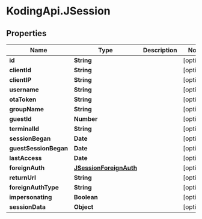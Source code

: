 # KodingApi.JSession

## Properties
Name | Type | Description | Notes
------------ | ------------- | ------------- | -------------
**id** | **String** |  | [optional] 
**clientId** | **String** |  | [optional] 
**clientIP** | **String** |  | [optional] 
**username** | **String** |  | [optional] 
**otaToken** | **String** |  | [optional] 
**groupName** | **String** |  | [optional] 
**guestId** | **Number** |  | [optional] 
**terminalId** | **String** |  | [optional] 
**sessionBegan** | **Date** |  | [optional] 
**guestSessionBegan** | **Date** |  | [optional] 
**lastAccess** | **Date** |  | [optional] 
**foreignAuth** | [**JSessionForeignAuth**](JSessionForeignAuth.md) |  | [optional] 
**returnUrl** | **String** |  | [optional] 
**foreignAuthType** | **String** |  | [optional] 
**impersonating** | **Boolean** |  | [optional] 
**sessionData** | **Object** |  | [optional] 


